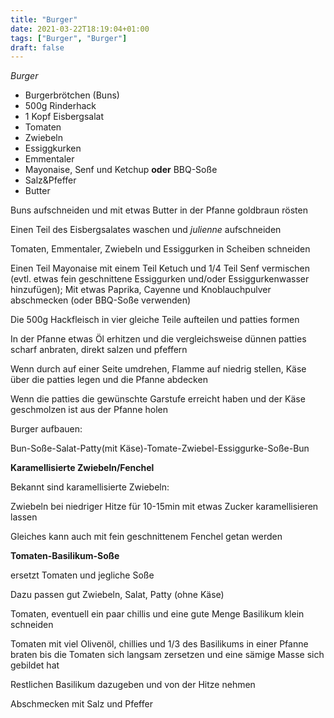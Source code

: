 ```yaml
---
title: "Burger"
date: 2021-03-22T18:19:04+01:00
tags: ["Burger", "Burger"]
draft: false
---
```


*Burger*

- Burgerbrötchen (Buns)
- 500g Rinderhack
- 1 Kopf Eisbergsalat
- Tomaten
- Zwiebeln
- Essiggkurken
- Emmentaler
- Mayonaise, Senf und Ketchup **oder** BBQ-Soße
- Salz&Pfeffer
- Butter

Buns aufschneiden und mit etwas Butter in der Pfanne goldbraun rösten

Einen Teil des Eisbergsalates waschen und *julienne* aufschneiden

Tomaten, Emmentaler, Zwiebeln und Essiggurken in Scheiben schneiden

Einen Teil Mayonaise mit einem Teil Ketuch und 1/4 Teil Senf vermischen (evtl. etwas fein geschnittene Essiggurken und/oder Essiggurkenwasser hinzufügen);
Mit etwas Paprika, Cayenne und Knoblauchpulver abschmecken (oder BBQ-Soße verwenden)

Die 500g Hackfleisch in vier gleiche Teile aufteilen und patties formen

In der Pfanne etwas Öl erhitzen und die vergleichsweise dünnen patties scharf anbraten, direkt salzen und pfeffern

Wenn durch auf einer Seite umdrehen, Flamme auf niedrig stellen, Käse über die patties legen und die Pfanne abdecken

Wenn die patties die gewünschte Garstufe erreicht haben und der Käse geschmolzen ist aus der Pfanne holen 

Burger aufbauen:

Bun-Soße-Salat-Patty(mit Käse)-Tomate-Zwiebel-Essiggurke-Soße-Bun

**Karamellisierte Zwiebeln/Fenchel**

Bekannt sind karamellisierte Zwiebeln:

Zwiebeln bei niedriger Hitze für 10-15min mit etwas Zucker karamellisieren lassen

Gleiches kann auch mit fein geschnittenem Fenchel getan werden

**Tomaten-Basilikum-Soße**

ersetzt Tomaten und jegliche Soße

Dazu passen gut Zwiebeln, Salat, Patty (ohne Käse)

Tomaten, eventuell ein paar chillis und eine gute Menge Basilikum klein schneiden

Tomaten mit viel Olivenöl, chillies und 1/3 des Basilikums in einer Pfanne braten bis die Tomaten sich langsam zersetzen und eine sämige Masse sich gebildet hat

Restlichen Basilikum dazugeben und von der Hitze nehmen

Abschmecken mit Salz und Pfeffer


